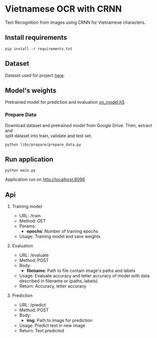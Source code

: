 # Vietnamese OCR with CRNN

Text Recognition from images using CRNN for Vietnamese characters.

## Install requirements

```
pip install -r requirements.txt
```
## Dataset

Dataset used for project [here](https://drive.google.com/file/d/1dVO8yyqvyGVeWnQ78C5WYOdjCwaa7mUr/view?usp=sharing).

## Model's weights

Pretrained model for prediction and evaluation [vn_model.h5](https://drive.google.com/file/d/1-WmGlGVQtyrcPFCqwMYiwULKXvO_XM8M/view?usp=sharing)

### Prepare Data

Download dataset and pretrained model from Google Drive. Then, extract and \
split dataset into train, validate and test set.

```
python libs/prepare/prepare_data.py
```

## Run application

```
python main.py
```

Application run on <u>http://localhost:8096 </u>

## Api

1. Training model
    - URL: /train
    - Method: GET
    - Params:
         - **epochs**: Number of training epochs
    - Usage: Training model and save weights

2. Evaluation 
    - URL: /evaluate
    - Method: POST
    - Body:
        - **filename**: Path to file contain image's paths and labels
    - Usage: Evaluate accuracy and letter accuracy of model with data described in filename or (paths, labels).
    - Return: Accuracy, letter accuracy

3. Prediction
    - URL: /predict
    - Method: POST
    - Body:
        - **img**: Path to image for prediction
    - Usage: Predict text in new image
    - Return: Text predicted
